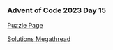 ### Advent of Code 2023 Day 15

[Puzzle Page](https://adventofcode.com/2023/day/15)

[Solutions Megathread](https://www.reddit.com/r/adventofcode/comments/18isayp/2023_day_15_solutions/)
